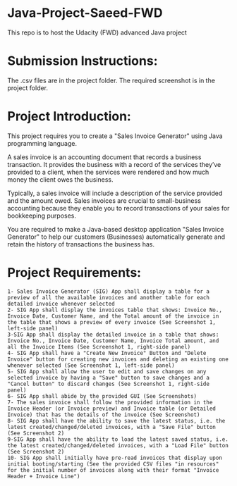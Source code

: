 
# Java-Project-Saeed-FWD
This repo is to host the Udacity (FWD) advanced Java project

# Submission Instructions:
The .csv files are in the project folder.
The required screenshot is in the project folder.

# Project Introduction:
This project requires you to create a "Sales Invoice Generator" using Java programming language.

A sales invoice is an accounting document that records a business transaction. It provides the business with a record of the services they’ve provided to a client, when the services were rendered and how much money the client owes the business.

Typically, a sales invoice will include a description of the service provided and the amount owed. Sales invoices are crucial to small-business accounting because they enable you to record transactions of your sales for bookkeeping purposes.

You are required to make a Java-based desktop application "Sales Invoice Generator" to help our customers (Businesses) automatically generate and retain the history of transactions the business has.

# Project Requirements:
    1- Sales Invoice Generator (SIG) App shall display a table for a preview of all the available invoices and another table for each detailed invoice whenever selected
    2- SIG App shall display the invoices table that shows: Invoice No., Invoice Date, Customer Name, and the Total amount of the invoice in the table that shows a preview of every invoice (See Screenshot 1, left-side panel)
    3-SIG App shall display the detailed invoice in a table that shows: Invoice No., Invoice Date, Customer Name, Invoice Total amount, and all the Invoice Items (See Screenshot 1, right-side panel)
    4- SIG App shall have a "Create New Invoice" Button and "Delete Invoice" button for creating new invoices and deleting an existing one whenever selected (See Screenshot 1, left-side panel)
    5- SIG App shall allow the user to edit and save changes on any selected invoice by having a "Save" button to save changes and a "Cancel button" to discard changes (See Screenshot 1, right-side panel)
    6- SIG App shall abide by the provided GUI (See Screenshots)
    7- The sales invoice shall follow the provided information in the Invoice Header (or Invoice preview) and Invoice table (or Detailed Invoice) that has the details of the invoice (See Screenshot)
    8- SIG App shall have the ability to save the latest status, i.e. the latest created/changed/deleted invoices, with a "Save File" button (See Screenshot 2)
    9-SIG App shall have the ability to load the latest saved status, i.e. the latest created/changed/deleted invoices, with a "Load File" button (See Screenshot 2)
    10- SIG App shall initially have pre-read invoices that display upon initial booting/starting (See the provided CSV files "in resources" for the initial number of invoices along with their format "Invoice Header + Invoice Line")
    
    
